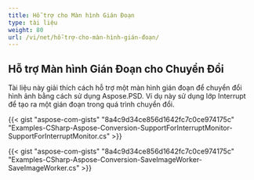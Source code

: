 ```yaml
---
title: Hỗ trợ cho Màn hình Gián Đoạn
type: tài liệu
weight: 80
url: /vi/net/hỗ-trợ-cho-màn-hình-gián-đoạn/
---
```


## **Hỗ trợ Màn hình Gián Đoạn cho Chuyển Đổi**
Tài liệu này giải thích cách hỗ trợ một màn hình gián đoạn để chuyển đổi hình ảnh bằng cách sử dụng Aspose.PSD. Ví dụ này sử dụng lớp Interrupt để tạo ra một gián đoạn trong quá trình chuyển đổi.


{{< gist "aspose-com-gists" "8a4c9d34ce856d1642fc7c0ce974175c" "Examples-CSharp-Aspose-Conversion-SupportForInterruptMonitor-SupportForInterruptMonitor.cs" >}}

{{< gist "aspose-com-gists" "8a4c9d34ce856d1642fc7c0ce974175c" "Examples-CSharp-Aspose-Conversion-SaveImageWorker-SaveImageWorker.cs" >}}

